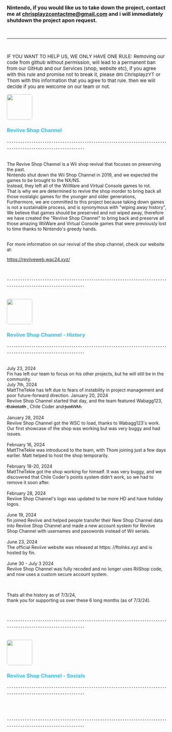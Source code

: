 <div style="margin:auto;">
 <h3 class="MAILLL">Nintendo, if you would like us to take down the project, contact me at <a href="mailto:chrisplayzcontactme@gmail.com">chrisplayzcontactme@gmail.com</a> and i will immediately shutdown the project apon request. </h3>
 <br><hr><br>
<p style="font-size:15px;">IF YOU WANT TO HELP US, WE ONLY HAVE ONE RULE: Removing our code from github without permission,
 will lead to a permanent ban from our GitHub and our Services (shop, website etc),
 if you agree with this rule and promise not to break it, 
 please dm ChrisplayzYT or Thom with this information that you agree to that rule.
 then we will decide if you are welcome on our team or not. </p>

   <img src="https://i.imgur.com/Gr2ecJW.png" loading="lazy" alt="" style="max-width:80px; width:80px; border-radius:5px;">
<h3 style="color:#34BEED;">Reviive Shop Channel</h3>
<p>･･･････････････････････････････････････････････････････････････････････････････････････････････････････････</p>
<br>
The Revive Shop Channel is a Wii shop revival that focuses on preserving the past.<br>
Nintendo shut down the Wii Shop Channel in 2019, and we expected the games to be brought to the NX/NS.<br>
Instead, they left all of the WiiWare and Virtual Console games to rot.<br>
That is why we are determined to revive the shop inorder to bring back all those nostalgic games for the younger and older generations,
<br>
Furthermore, we are committed to this project because taking down games is not a sustainable process, and is synonymous with "wiping away history",
<br>
We believe that games should be preserved and not wiped away, therefore we have created the "Reviive Shop Channel" to bring back  and preserve all those amazing WiiWare and Virtual Console games that were previously lost to time thanks to Nintendo's greedy hands.
<br><br>

For more information on our revival of the shop channel, check our website at:

<a href="https://reviiveweb.wac24.xyz/" style="color:lightblue; ">https://reviiveweb.wac24.xyz/</a>

<br>
<p>･･･････････････････････････････････････････････････････････････････････････････････････････････････････････</p>

<br>
   <img src="https://i.imgur.com/Gr2ecJW.png" loading="lazy" alt="" style="max-width:80px; width:80px; border-radius:5px;">
<h3 style="color:#34BEED;">Reviive Shop Channel - History</h3>
<p>･･･････････････････････････････････････････････････････････････････････････････････････････････････････････</p>

<br>
July 23, 2024 <br>
Fin has left our team to focus on his other projects, but he will still be in the community.
<br>
July 7th, 2024 <br>
MattTheTekie has left due to fears of instability in project management and poor future-forward direction.
January 20, 2024 <br>
Reviive Shop Channel started that day, and the team featured Wabagg123, ̶D̶a̶k̶o̶t̶a̶t̶h̶ , Chile Coder and ̶J̶u̶s̶t̶W̶M̶.
<br><br>
January 28, 2024 <br>
Reviive Shop Channel got the WSC to load, thanks to Wabagg123's work. Our first showcase of the shop was working but was very buggy and had issues.
<br><br>
February 16, 2024 <br>
MattTheTekie was introduced to the team, with Thom joining just a few days earlier. Matt helped to host the shop temporarily.
<br><br>
February 18-20, 2024 <br>
MattTheTekie got the shop working for himself. It was very buggy, and we discovered that Chile Coder's points system didn't work, so we had to remove it soon after.
<br><br>
February 28, 2024 <br>
Reviive Shop Channel's logo was updated to be more HD and have holiday logos.
<br><br>
June 19, 2024 <br>
fin joined Reviive and helped people transfer their New Shop Channel data into Reviive Shop Channel and made a new account system for Reviive Shop Channel with usernames and passwords instead of Wii serials.
<br><br>
June 23, 2024 <br>
The official Reviive website was released at https: //ftolnks.xyz and is hosted by fin.
<br><br>
June 30 - July 3 2024 <br>
Reviive Shop Channel was fully recoded and no longer uses RiiShop code, and now uses a custom secure account system.

<br><br>
Thats all the history as of 7/3/24, <br> thank you for supporting us over these 6 long months (as of 7/3/24).

<br>
<p>･･･････････････････････････････････････････････････････････････････････････････････････････････････････････</p>

<br>
   <img src="https://i.imgur.com/Gr2ecJW.png" loading="lazy" alt="" style="max-width:80px; width:80px; border-radius:5px;">
<h3 style="color:#34BEED;">Reviive Shop Channel - Socials </h3>
<p>･･･････････････････････････････････････････････････････････････････････････････････････････････････････････</p>
<br>



<br>
<p>･･･････････････････････････････････････････････････････････････････････････････････････････････････････････</p>

</div>
